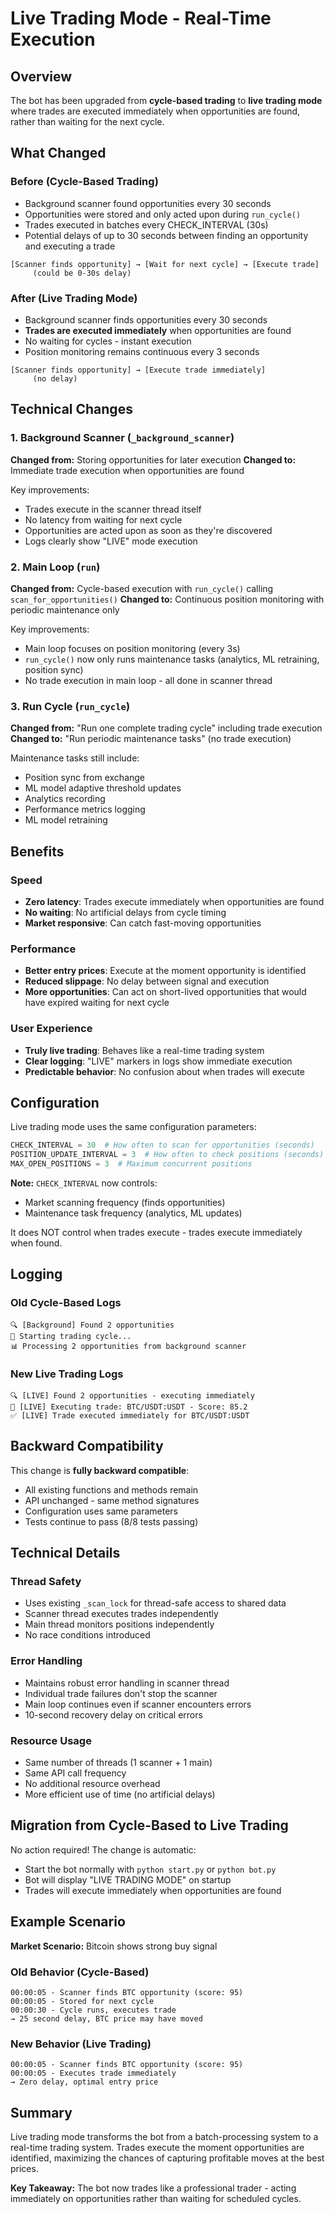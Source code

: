 # Live Trading Mode - Real-Time Execution

## Overview
The bot has been upgraded from **cycle-based trading** to **live trading mode** where trades are executed immediately when opportunities are found, rather than waiting for the next cycle.

## What Changed

### Before (Cycle-Based Trading)
- Background scanner found opportunities every 30 seconds
- Opportunities were stored and only acted upon during `run_cycle()` 
- Trades executed in batches every CHECK_INTERVAL (30s)
- Potential delays of up to 30 seconds between finding an opportunity and executing a trade

```
[Scanner finds opportunity] → [Wait for next cycle] → [Execute trade]
     (could be 0-30s delay)
```

### After (Live Trading Mode)
- Background scanner finds opportunities every 30 seconds
- **Trades are executed immediately** when opportunities are found
- No waiting for cycles - instant execution
- Position monitoring remains continuous every 3 seconds

```
[Scanner finds opportunity] → [Execute trade immediately]
     (no delay)
```

## Technical Changes

### 1. Background Scanner (`_background_scanner`)
**Changed from:** Storing opportunities for later execution
**Changed to:** Immediate trade execution when opportunities are found

Key improvements:
- Trades execute in the scanner thread itself
- No latency from waiting for next cycle
- Opportunities are acted upon as soon as they're discovered
- Logs clearly show "LIVE" mode execution

### 2. Main Loop (`run`)
**Changed from:** Cycle-based execution with `run_cycle()` calling `scan_for_opportunities()`
**Changed to:** Continuous position monitoring with periodic maintenance only

Key improvements:
- Main loop focuses on position monitoring (every 3s)
- `run_cycle()` now only runs maintenance tasks (analytics, ML retraining, position sync)
- No trade execution in main loop - all done in scanner thread

### 3. Run Cycle (`run_cycle`)
**Changed from:** "Run one complete trading cycle" including trade execution
**Changed to:** "Run periodic maintenance tasks" (no trade execution)

Maintenance tasks still include:
- Position sync from exchange
- ML model adaptive threshold updates
- Analytics recording
- Performance metrics logging
- ML model retraining

## Benefits

### Speed
- **Zero latency**: Trades execute immediately when opportunities are found
- **No waiting**: No artificial delays from cycle timing
- **Market responsive**: Can catch fast-moving opportunities

### Performance
- **Better entry prices**: Execute at the moment opportunity is identified
- **Reduced slippage**: No delay between signal and execution
- **More opportunities**: Can act on short-lived opportunities that would have expired waiting for next cycle

### User Experience
- **Truly live trading**: Behaves like a real-time trading system
- **Clear logging**: "LIVE" markers in logs show immediate execution
- **Predictable behavior**: No confusion about when trades will execute

## Configuration

Live trading mode uses the same configuration parameters:

```python
CHECK_INTERVAL = 30  # How often to scan for opportunities (seconds)
POSITION_UPDATE_INTERVAL = 3  # How often to check positions (seconds)
MAX_OPEN_POSITIONS = 3  # Maximum concurrent positions
```

**Note:** `CHECK_INTERVAL` now controls:
- Market scanning frequency (finds opportunities)
- Maintenance task frequency (analytics, ML updates)

It does NOT control when trades execute - trades execute immediately when found.

## Logging

### Old Cycle-Based Logs
```
🔍 [Background] Found 2 opportunities
🔄 Starting trading cycle...
📊 Processing 2 opportunities from background scanner
```

### New Live Trading Logs
```
🔍 [LIVE] Found 2 opportunities - executing immediately
🎯 [LIVE] Executing trade: BTC/USDT:USDT - Score: 85.2
✅ [LIVE] Trade executed immediately for BTC/USDT:USDT
```

## Backward Compatibility

This change is **fully backward compatible**:
- All existing functions and methods remain
- API unchanged - same method signatures
- Configuration uses same parameters
- Tests continue to pass (8/8 tests passing)

## Technical Details

### Thread Safety
- Uses existing `_scan_lock` for thread-safe access to shared data
- Scanner thread executes trades independently
- Main thread monitors positions independently
- No race conditions introduced

### Error Handling
- Maintains robust error handling in scanner thread
- Individual trade failures don't stop the scanner
- Main loop continues even if scanner encounters errors
- 10-second recovery delay on critical errors

### Resource Usage
- Same number of threads (1 scanner + 1 main)
- Same API call frequency
- No additional resource overhead
- More efficient use of time (no artificial delays)

## Migration from Cycle-Based to Live Trading

No action required! The change is automatic:
- Start the bot normally with `python start.py` or `python bot.py`
- Bot will display "LIVE TRADING MODE" on startup
- Trades will execute immediately when opportunities are found

## Example Scenario

**Market Scenario:** Bitcoin shows strong buy signal

### Old Behavior (Cycle-Based)
```
00:00:05 - Scanner finds BTC opportunity (score: 95)
00:00:05 - Stored for next cycle
00:00:30 - Cycle runs, executes trade
→ 25 second delay, BTC price may have moved
```

### New Behavior (Live Trading)
```
00:00:05 - Scanner finds BTC opportunity (score: 95)
00:00:05 - Executes trade immediately
→ Zero delay, optimal entry price
```

## Summary

Live trading mode transforms the bot from a batch-processing system to a real-time trading system. Trades execute the moment opportunities are identified, maximizing the chances of capturing profitable moves at the best prices.

**Key Takeaway:** The bot now trades like a professional trader - acting immediately on opportunities rather than waiting for scheduled cycles.
